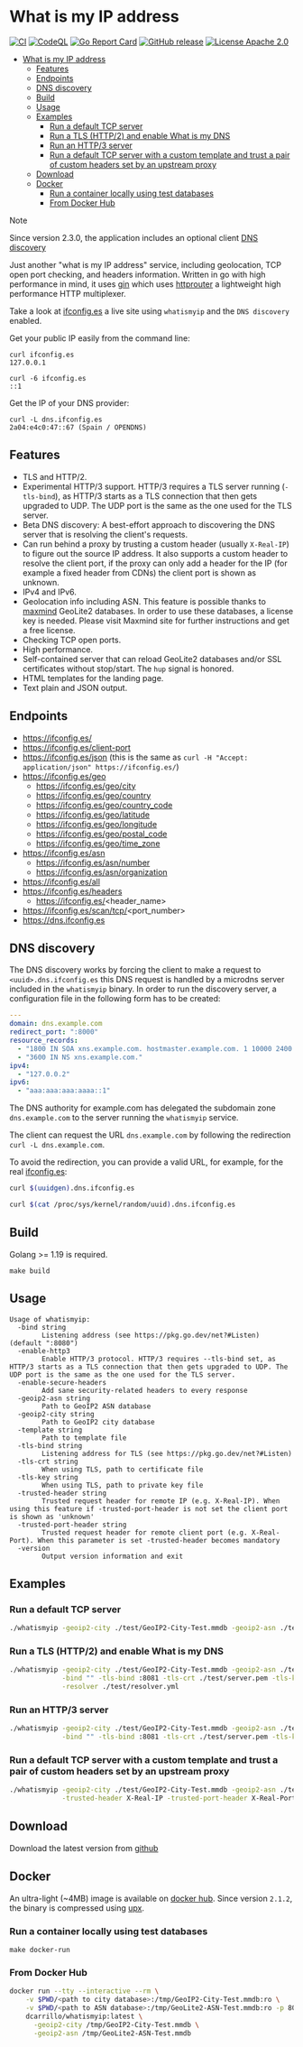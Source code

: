 # What is my IP address

[![CI](https://github.com/dcarrillo/whatismyip/workflows/CI/badge.svg)](https://github.com/dcarrillo/whatismyip/actions)
[![CodeQL](https://github.com/dcarrillo/whatismyip/actions/workflows/codeql-analysis.yml/badge.svg)](https://github.com/dcarrillo/whatismyip/actions/workflows/codeql-analysis.yml)
[![Go Report Card](https://goreportcard.com/badge/github.com/dcarrillo/whatismyip)](https://goreportcard.com/report/github.com/dcarrillo/whatismyip)
[![GitHub release](https://img.shields.io/github/release/dcarrillo/whatismyip.svg)](https://github.com/dcarrillo/whatismyip/releases/)
[![License Apache 2.0](https://img.shields.io/badge/license-Apache%202.0-blue.svg)](./LICENSE)

- [What is my IP address](#what-is-my-ip-address)
  - [Features](#features)
  - [Endpoints](#endpoints)
  - [DNS discovery](#dns-discovery)
  - [Build](#build)
  - [Usage](#usage)
  - [Examples](#examples)
    - [Run a default TCP server](#run-a-default-tcp-server)
    - [Run a TLS (HTTP/2) and enable What is my DNS](#run-a-tls-http2-and-enable-what-is-my-dns)
    - [Run an HTTP/3 server](#run-an-http3-server)
    - [Run a default TCP server with a custom template and trust a pair of custom headers set by an upstream proxy](#run-a-default-tcp-server-with-a-custom-template-and-trust-a-pair-of-custom-headers-set-by-an-upstream-proxy)
  - [Download](#download)
  - [Docker](#docker)
    - [Run a container locally using test databases](#run-a-container-locally-using-test-databases)
    - [From Docker Hub](#from-docker-hub)

> [!NOTE]  
> Since version 2.3.0, the application includes an optional client [DNS discovery](#dns-discovery)

Just another "what is my IP address" service, including geolocation, TCP open port checking, and headers information. Written in go with high performance in mind,
it uses [gin](https://github.com/gin-gonic/gin) which uses [httprouter](https://github.com/julienschmidt/httprouter) a lightweight high performance HTTP multiplexer.

Take a look at [ifconfig.es](https://ifconfig.es) a live site using `whatismyip` and the `DNS discovery` enabled.

Get your public IP easily from the command line:

```text
curl ifconfig.es
127.0.0.1

curl -6 ifconfig.es
::1
```

Get the IP of your DNS provider:

```text
curl -L dns.ifconfig.es
2a04:e4c0:47::67 (Spain / OPENDNS)
```

## Features

- TLS and HTTP/2.
- Experimental HTTP/3 support. HTTP/3 requires a TLS server running (`-tls-bind`), as HTTP/3 starts as a TLS connection that then gets upgraded to UDP. The UDP port is the same as the one used for the TLS server.
- Beta DNS discovery: A best-effort approach to discovering the DNS server that is resolving the client's requests.
- Can run behind a proxy by trusting a custom header (usually `X-Real-IP`) to figure out the source IP address. It also supports a custom header to resolve the client port, if the proxy can only add a header for the IP (for example a fixed header from CDNs) the client port is shown as unknown.
- IPv4 and IPv6.
- Geolocation info including ASN. This feature is possible thanks to [maxmind](https://dev.maxmind.com/geoip/geolite2-free-geolocation-data?lang=en) GeoLite2 databases. In order to use these databases, a license key is needed. Please visit Maxmind site for further instructions and get a free license.
- Checking TCP open ports.
- High performance.
- Self-contained server that can reload GeoLite2 databases and/or SSL certificates without stop/start. The `hup` signal is honored.
- HTML templates for the landing page.
- Text plain and JSON output.

## Endpoints

- https://ifconfig.es/
- https://ifconfig.es/client-port
- https://ifconfig.es/json (this is the same as `curl -H "Accept: application/json" https://ifconfig.es/`)
- https://ifconfig.es/geo
  - https://ifconfig.es/geo/city
  - https://ifconfig.es/geo/country
  - https://ifconfig.es/geo/country_code
  - https://ifconfig.es/geo/latitude
  - https://ifconfig.es/geo/longitude
  - https://ifconfig.es/geo/postal_code
  - https://ifconfig.es/geo/time_zone
- https://ifconfig.es/asn
  - https://ifconfig.es/asn/number
  - https://ifconfig.es/asn/organization
- https://ifconfig.es/all
- https://ifconfig.es/headers
  - https://ifconfig.es/<header_name>
- https://ifconfig.es/scan/tcp/<port_number>
- https://dns.ifconfig.es

## DNS discovery

The DNS discovery works by forcing the client to make a request to `<uuid>.dns.ifconfig.es` this DNS request is handled by a microdns server
included in the `whatismyip` binary. In order to run the discovery server, a configuration file in the following form has to be created:

```yaml
---
domain: dns.example.com
redirect_port: ":8000"
resource_records:
  - "1800 IN SOA xns.example.com. hostmaster.example.com. 1 10000 2400 604800 1800"
  - "3600 IN NS xns.example.com."
ipv4:
  - "127.0.0.2"
ipv6:
  - "aaa:aaa:aaa:aaaa::1"
```

The DNS authority for example.com has delegated the subdomain zone `dns.example.com` to the server running the `whatismyip` service.

The client can request the URL `dns.example.com` by following the redirection `curl -L dns.example.com`.

To avoid the redirection, you can provide a valid URL, for example, for the real [ifconfig.es](https://ifconfig.es):

```bash
curl $(uuidgen).dns.ifconfig.es

curl $(cat /proc/sys/kernel/random/uuid).dns.ifconfig.es
```


## Build

Golang >= 1.19 is required.

`make build`

## Usage

```text
Usage of whatismyip:
  -bind string
        Listening address (see https://pkg.go.dev/net?#Listen) (default ":8080")
  -enable-http3
        Enable HTTP/3 protocol. HTTP/3 requires --tls-bind set, as HTTP/3 starts as a TLS connection that then gets upgraded to UDP. The UDP port is the same as the one used for the TLS server.
  -enable-secure-headers
        Add sane security-related headers to every response
  -geoip2-asn string
        Path to GeoIP2 ASN database
  -geoip2-city string
        Path to GeoIP2 city database
  -template string
        Path to template file
  -tls-bind string
        Listening address for TLS (see https://pkg.go.dev/net?#Listen)
  -tls-crt string
        When using TLS, path to certificate file
  -tls-key string
        When using TLS, path to private key file
  -trusted-header string
        Trusted request header for remote IP (e.g. X-Real-IP). When using this feature if -trusted-port-header is not set the client port is shown as 'unknown'
  -trusted-port-header string
        Trusted request header for remote client port (e.g. X-Real-Port). When this parameter is set -trusted-header becomes mandatory
  -version
        Output version information and exit
```

## Examples

### Run a default TCP server

```bash
./whatismyip -geoip2-city ./test/GeoIP2-City-Test.mmdb -geoip2-asn ./test/GeoLite2-ASN-Test.mmdb
```

### Run a TLS (HTTP/2) and enable What is my DNS

```bash
./whatismyip -geoip2-city ./test/GeoIP2-City-Test.mmdb -geoip2-asn ./test/GeoLite2-ASN-Test.mmdb \
             -bind "" -tls-bind :8081 -tls-crt ./test/server.pem -tls-key ./test/server.key \
             -resolver ./test/resolver.yml
```

### Run an HTTP/3 server

```bash
./whatismyip -geoip2-city ./test/GeoIP2-City-Test.mmdb -geoip2-asn ./test/GeoLite2-ASN-Test.mmdb \
             -bind "" -tls-bind :8081 -tls-crt ./test/server.pem -tls-key ./test/server.key -enable-http3
```

### Run a default TCP server with a custom template and trust a pair of custom headers set by an upstream proxy

```bash
./whatismyip -geoip2-city ./test/GeoIP2-City-Test.mmdb -geoip2-asn ./test/GeoLite2-ASN-Test.mmdb \
             -trusted-header X-Real-IP -trusted-port-header X-Real-Port -template mytemplate.tmpl
```

## Download

Download the latest version from [github](https://github.com/dcarrillo/whatismyip/releases)

## Docker

An ultra-light (~4MB) image is available on [docker hub](https://hub.docker.com/r/dcarrillo/whatismyip). Since version `2.1.2`, the binary is compressed using [upx](https://github.com/upx/upx).

### Run a container locally using test databases

`make docker-run`

### From Docker Hub

```bash
docker run --tty --interactive --rm \
    -v $PWD/<path to city database>:/tmp/GeoIP2-City-Test.mmdb:ro \
    -v $PWD/<path to ASN database>:/tmp/GeoLite2-ASN-Test.mmdb:ro -p 8080:8080 \
    dcarrillo/whatismyip:latest \
      -geoip2-city /tmp/GeoIP2-City-Test.mmdb \
      -geoip2-asn /tmp/GeoLite2-ASN-Test.mmdb
```
